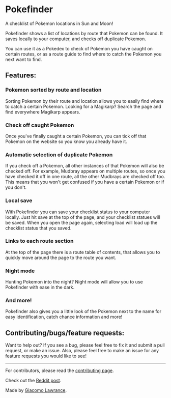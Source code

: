 # Pokefinder
A checklist of Pokemon locations in Sun and Moon!

Pokefinder shows a list of locations by route that Pokemon can be found. It saves locally to your computer, and checks off duplicate Pokemon.

You can use it as a Pokedex to check of Pokemon you have caught on certain routes, or as a route guide to find where to catch the Pokemon you next want to find.

## Features:
### Pokemon sorted by route and location
Sorting Pokemon by their route and location allows you to easily find where to catch a certain Pokemon. Looking for a Magikarp? Search the page and find everywhere Magikarp appears.

### Check off caught Pokemon
Once you've finally caught a certain Pokemon, you can tick off that Pokemon on the website so you know you already have it.

### Automatic selection of duplicate Pokemon
If you check off a Pokemon, all other instances of that Pokemon will also be checked off. For example, Mudbray appears on multiple routes, so once you have checked it off in one route, all the other Mudbrays are checked off too. This means that you won't get confused if you have a certain Pokemon or if you don't.

### Local save
With Pokefinder you can save your checklist status to your computer locally. Just hit save at the top of the page, and your checklist statues will be saved. When you open the page again, selecting load will load up the checklist status that you saved.

### Links to each route section
At the top of the page there is a route table of contents, that allows you to quickly move around the page to the route you want.

### Night mode
Hunting Pokemon into the night? Night mode will allow you to use Pokefinder with ease in the dark.

### And more!
Pokefinder also gives you a little look of the Pokemon next to the name for easy identification, catch chance information and more!

## Contributing/bugs/feature requests:
Want to help out? If you see a bug, please feel free to fix it and submit a pull request, or make an issue. Also, please feel free to make an issue for any feature requests you would like to see!

---

For contributors, please read the [contributing page](contributions.html).

Check out the [Reddit post](https://www.reddit.com/r/pokemon/comments/6m7hoj/announcing_pokefinder_a_checklist_of_pokemon/).

Made by [Giacomo Lawrance](http://giacomolaw.me).

